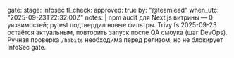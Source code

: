 gate:
  stage: infosec
  tl_check:
    approved: true
    by: "@teamlead"
    when_utc: "2025-09-23T22:32:00Z"
  notes: |
    npm audit для Next.js витрины — 0 уязвимостей; pytest подтвердил новые фильтры.
    Trivy fs 2025-09-23 остаётся актуальным, повторить запуск после QA смоука (шаг DevOps).
    Ручная проверка `/habits` необходима перед релизом, но не блокирует InfoSec gate.
